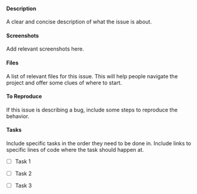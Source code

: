 <!--
Template credits to from https://github.com/codeforamerica/howto
-->

#### Description

A clear and concise description of what the issue is about.

#### Screenshots

Add relevant screenshots here.

#### Files

A list of relevant files for this issue. This will help people navigate the project and offer some clues of where to start.

#### To Reproduce

If this issue is describing a bug, include some steps to reproduce the behavior.

#### Tasks

Include specific tasks in the order they need to be done in. Include links to specific lines of code where the task should happen at.

- [ ] Task 1
- [ ] Task 2
- [ ] Task 3


